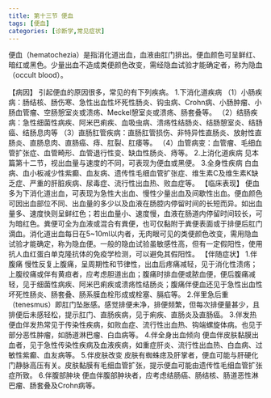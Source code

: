```yaml
---
title: 第十三节 便血
tags: [便血]
categories: [诊断学,常见症状]
---
```

便血（hematochezia）是指消化道出血，血液由肛门排出。便血颜色可呈鲜红、暗红或黑色。少量出血不造成类便颜色改变，需经隐血试验才能确定者，称为隐血（occult blood）。
<!--more-->
【病因】
引起便血的原因很多，常见的有下列疾病。
1.下消化道疾病
（1）小肠疾病：肠结核、肠伤寒、急性出血性坏死性肠炎、钩虫病、Crohn病、小肠肿瘤、小肠血管瘤、空肠憩室炎或溃疡、Meckel憩室炎或溃疡、肠套叠等。
（2）结肠疾病：急性细菌性病疾、阿米巴痢疾、血吸虫病、溃疡性结肠炎、结肠憩室炎、结肠癌、结肠息肉等
（3）直肠肛管疾病：直肠肛管损伤、非特异性直肠炎、放射性直肠炎、直肠息肉、直肠癌、痔、肛裂、肛痿等。
（4）血管病变：血管瘤、毛细血管扩张症、血管畸形、血管退行性变、缺血性肠炎、痔等。
2.上消化道疾病 见本篇第十二节，视出血量与速度的不同，可表现为便血或黑便。
3.全身性疾病 白血病、血小板减少性紫癫、血友病、遗传性毛细血管扩张症、维生素C及维生素K缺乏症、严重的肝脏疾病、尿毒症、流行性出血热、败血症等。
【临床表现】
便血多为下消化道出血，可表现为急性大出血、慢性少量出血及间歇性出血。便血颜色可因出血部位不同、出血量的多少以及血液在肠腔内停留时间的长短而异。如出血量多、速度快则呈鲜红色；若出血量小、速度慢，血液在肠道内停留时间较长，可为暗红色。粪便可全为血液或混合有粪便，也可仅黏附于粪便表面或于排便后肛门滴血。消化道出血每日在5~10ml以内者，无肉眼可见的类便颜色改变，需用隐血试验才能确定，称为隐血便。一般的隐血试验虽敏感性高，但有一定假阳性，使用抗人血红蛋白单克隆抗体的免疫学检测，可以避免其假阳性。
【伴随症状】
1.伴腹痛 慢性反复上腹痛，呈周期性和节律性，出血后疼痛减轻，见于消化性溃疡；上腹绞痛或伴有黄疸者，应考虑胆道出血；腹痛时排血便或脓血便，便后腹痛减轻，见于细菌性病疾、阿米巴痢疾或溃疡性结肠炎；腹痛伴便血还见于急性出血性坏死性肠炎、肠套叠、肠系膜血栓形成或栓塞、膈疝等。
2.伴里急后重（tenesmus）即肛门坠胀感。感觉排便未净，排便频繁，但每次排便量甚少，且排便后未感轻松，提示肛门、直肠疾病，见于痢疾、直肠炎及直肠癌。
3.伴发热 便血伴发热常见于传染性疾病，如败血症、流行性出血热、钩端螺旋体病。也见于部分恶性肿瘤，如肠道淋巴瘤、白血病等。
4.伴全身出血倾向 便血伴皮肤黏膜出血者，见于急性传染性疾病及血液疾病，如重症肝炎、流行性出血热、白血病、过敏性紫癫、血友病等。
5.伴皮肤改变 皮肤有蜘蛛痣及肝掌者，便血可能与肝硬化门静脉高压有关。皮肤黏膜有毛细血管扩张，提示便血可能由遗传性毛细血管扩张症所致。
6.伴腹部肿块 便血伴腹部肿块者，应考虑结肠癌、肠结核、肠道恶性淋巴瘤、肠套叠及Crohn病等。





